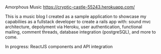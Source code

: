 Amorphous Music https://cryptic-castle-55243.herokuapp.com/

This is a music blog I created as a sample application to showcase my capabiliies as a fullstack developer to create a rails app with: sound mvc architecture, depolyment via Heroku, user authentication, functional mailing, comment threads, database integration (postgreSQL), and more to come.
  
In progress: ReactJS components and API integration
